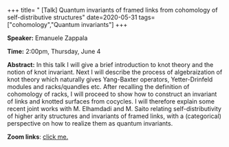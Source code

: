+++
title= " [Talk] Quantum invariants of framed links from cohomology of self-distributive structures"
date=2020-05-31
tags=["cohomology","Quantum invariants"]
+++

**Speaker:** Emanuele Zappala

**Time:** 2:00pm, Thursday, June 4

**Abstract:** In this talk I will give a brief introduction to knot theory and the notion of knot invariant. Next I will describe the process of algebraization of knot theory which naturally gives Yang-Baxter operators, Yetter-Drinfeld modules and racks/quandles etc. After recalling the definition of cohomology of racks, I will proceed to show how to construct an invariant of links and knotted surfaces from cocycles. I will therefore explain some recent joint works with M. Elhamdadi and M. Saito relating self-distributivity of higher arity structures and invariants of framed links, with a (categorical) perspective on how to realize them as quantum invariants. 

**Zoom links**: [click me.](https://zoom.us/j/99982471312?pwd=Z0NTR2UraHZTQXI5TkdzNlM5K0FPUT09)
<!--more-->

